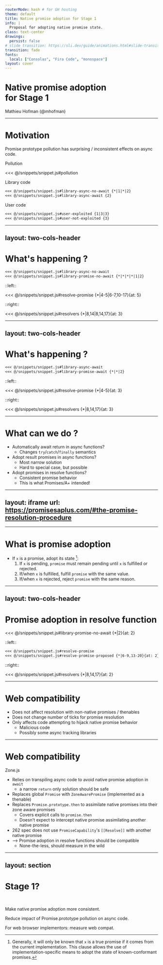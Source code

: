 ```yaml
---
routerMode: hash # for GH hosting
theme: default
title: Native promise adoption for Stage 1
info: |
  Proposal for adopting native promise state.
class: text-center
drawings:
  persist: false
# slide transition: https://sli.dev/guide/animations.html#slide-transitions
transition: fade
fonts:
  local: ["Consolas", "Fira Code", "monospace"]
layout: cover
---
```


# Native promise adoption <br /> for Stage 1

Mathieu Hofman (@mhofman)

---

# Motivation

Promise prototype pollution has surprising / inconsistent effects on async code.

<v-click>
Pollution

<<< @/snippets/snippet.js#pollution
</v-click>

<v-click>
Library code

````md magic-move {at:'3'}
<<< @/snippets/snippet.js#library-async-no-await {*|1|*|2}
<<< @/snippets/snippet.js#library-async-await {2}
````
</v-click>

<v-click>
User code

````md magic-move {at:'4'}
<<< @/snippets/snippet.js#user-exploited {1|3|3}
<<< @/snippets/snippet.js#user-not-exploited {3}
````
</v-click>

---
layout: two-cols-header
---

# What's happening ?

````md magic-move
<<< @/snippets/snippet.js#library-async-no-await
<<< @/snippets/snippet.js#library-promise-no-await {*|*|*|*|1|2}
````

::left::

<div v-click="4">
<<< @/snippets/snippet.js#resolve-promise {*|4-5|6-7,10-17}{at: 5}
</div>

::right::

<div v-click="2">
<<< @/snippets/snippet.js#resolvers {*|8,14|8,14,17}{at: 3}
</div>

---
layout: two-cols-header
---

# What's happening ?

````md magic-move
<<< @/snippets/snippet.js#library-async-await
<<< @/snippets/snippet.js#library-promise-await {*|*|2}
````

::left::

<div v-click="2">
<<< @/snippets/snippet.js#resolve-promise {*|4-5}{at: 3}
</div>

::right::

<div v-click="2">
<<< @/snippets/snippet.js#resolvers {*|8,14,17}{at: 3}
</div>

---

# What can we do ?

<v-clicks depth="2">

* <span v-mark="{ at: 3, type: 'strike-through' }">Automatically await return in async functions?</span>
  * <span v-mark="{ at: 3, type: 'strike-through' }">Changes `try`/`catch`/`finally` semantics</span>
* Adopt result promises in async functions?
  * Most narrow solution
  * Hard to special case, but possible
* Adopt promises in resolve functions?
  * Consistent promise behavior
  * This is what Promises/A+ intended!

</v-clicks>

---
layout: iframe
url: https://promisesaplus.com/#the-promise-resolution-procedure
---

---

# What is promise adoption

- If `x` is a promise, adopt its state [^1]:
    1. If `x` is pending, `promise` must remain pending until `x` is fulfilled or rejected.
    1. If/when `x` is fulfilled, fulfill `promise` with the same value.
    1. If/when `x` is rejected, reject `promise` with the same reason.

[^1]: Generally, it will only be known that `x` is a true promise if it comes from the current implementation. This clause allows the use of implementation-specific means to adopt the state of known-conformant promises.

---
layout: two-cols-header
---

# Promise adoption in resolve function

<<< @/snippets/snippet.js#library-promise-no-await {*|2}{at: 2}

::left::

````md magic-move
<<< @/snippets/snippet.js#resolve-promise
<<< @/snippets/snippet.js#resolve-promise-proposed {*|6-9,13-20}{at: 2}
````

::right::

<<< @/snippets/snippet.js#resolvers {*|8,14,17}{at: 2}

---

# Web compatibility

<v-clicks depth="2">

* Does not affect resolution with non-native promises / thenables
* Does not change number of ticks for promise resolution
* Only affects code attempting to hijack native promise behavior
  * Malicious code
  * Possibly some async tracking libraries

</v-clicks>

---

# Web compatibility

Zone.js

<v-clicks depth="2">

* Relies on transpiling async code to avoid native promise adoption in `await`
  * a narrow `return` only solution should be safe
* Replaces global `Promise` with `ZoneAwarePromise` (implemented as a thenable)
* Replaces `Promise.prototype.then` to assimilate native promises into their zone aware promises
  * Covers explicit calls to `promise.then`
  * Doesn't expect to intercept native promise assimilating another native promise
* 262 spec does not use `PromiseCapability`'s `[[Resolve]]` with another native promise
* --> Promise adoption in resolve functions should be compatible
  * None-the-less, should measure in the wild

</v-clicks>

---
layout: section
---
# Stage 1?

<br/>

Make native promise adoption more consistent.

Reduce impact of Promise.prototype pollution on async code.

For web browser implementors: measure web compat.